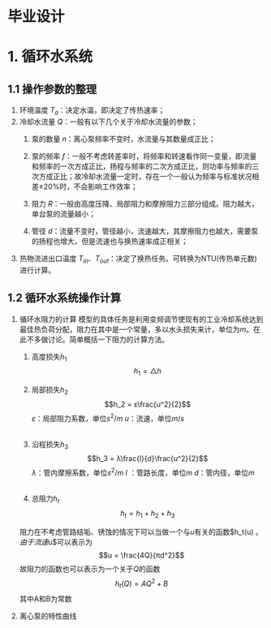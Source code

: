 # 毕业设计
# 1. 循环水系统
## 1.1 操作参数的整理
1. 环境温度 $T_{a}$：决定水温，即决定了传热速率；
2. 冷却水流量 $Q$：一般有以下几个关于冷却水流量的参数；
   1. 泵的数量 $n$：离心泵频率不变时，水流量与其数量成正比；
   2. 泵的频率 $f$：一般不考虑转差率时，将频率和转速看作同一变量，即流量和频率的一次方成正比，扬程与频率的二次方成正比，则功率与频率的三次方成正比；故冷却水流量一定时，存在一个一般认为频率与标准状况相差±20%时，不会影响工作效率；
   
   3. 阻力 $R$：一般由高度压降、局部阻力和摩擦阻力三部分组成。阻力越大，单台泵的流量越小；
   4. 管径 $d$：流量不变时，管径越小，流速越大，其摩擦阻力也越大，需要泵的扬程也增大，但是流速也与换热速率成正相关；
3. 热物流进出口温度 $T_{in}$、$T_{out}$：决定了换热任务。可转换为NTU(传热单元数)进行计算。

## 1.2 循环水系统操作计算
1. 循环水阻力的计算
   模型的具体任务是利用变频调节使现有的工业冷却系统达到最佳热负荷分配，阻力在其中是一个常量，多以水头损失来计，单位为$m$。在此不多做讨论。简单概括一下阻力的计算方法。
   1. 高度损失$h_1$
   $$h_1 = △h$$
   2. 局部损失$h_2$
   $$h_2 = ε\frac{u^2}{2}$$
   $ε$：局部阻力系数，单位$s^2/m$
   $u$：流速，单位$m/s$<br></br>

   3. 沿程损失$h_3$
   $$h_3 = λ\frac{l}{d}\frac{u^2}{2}$$
   $λ$：管内摩擦系数，单位$s^2/m$
   $l$ ：管路长度，单位$m$
   $d$：管内径，单位$m$<br></br>
   4. 总阻力$h_t$
   $$h_t =  h_1+h_2+h_3$$


    阻力在不考虑管路结垢、锈蚀的情况下可以当做一个与$u$有关的函数$h_t(u) $。由于流速$u$可以表示为
    $$u = \frac{4Q}{πd^2}$$
    故阻力的函数也可以表示为一个关于$Q$的函数
    $$h_t(Q) = AQ^2+B$$其中A和B为常数
      <br>
2. 离心泵的特性曲线
   


